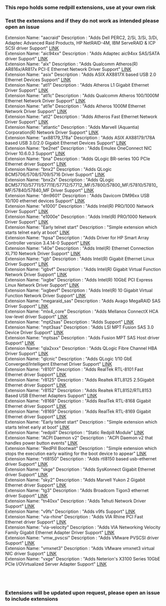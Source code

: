 <h3 align=”center”>This repo holds some redpill extensions, use at your own risk</h3>
<h3 align=”center”>Test the extensions and if they do not work as intended please open an issue</h3>
Extension Name: "aacraid" Description : "Adds Dell PERC2, 2/Si, 3/Si, 3/Di, Adaptec Advanced Raid Products, HP NetRAID-4M, IBM ServeRAID & ICP SCSI driver Support"
<a href="https://raw.githubusercontent.com/pocopico/rp-ext/master/aacraid/rpext-index.json">LINK</a><br>
Extension Name: "aic94xx" Description : "Adds Adaptec aic94xx SAS/SATA driver Support"
<a href="https://raw.githubusercontent.com/pocopico/rp-ext/master/aic94xx/rpext-index.json">LINK</a><br>
Extension Name: "alx" Description : "Adds Qualcomm Atheros(R) AR816x/AR817x PCI-E Ethernet Network Driver Support"
<a href="https://raw.githubusercontent.com/pocopico/rp-ext/master/alx/rpext-index.json">LINK</a><br>
Extension Name: "asix" Description : "Adds ASIX AX8817X based USB 2.0 Ethernet Devices Support"
<a href="https://raw.githubusercontent.com/pocopico/rp-ext/master/asix/rpext-index.json">LINK</a><br>
Extension Name: "atl1" Description : "Adds Atheros L1 Gigabit Ethernet Driver Support"
<a href="https://raw.githubusercontent.com/pocopico/rp-ext/master/atl1/rpext-index.json">LINK</a><br>
Extension Name: "atl1c" Description : "Adds Qualcomm Atheros 100/1000M Ethernet Network Driver Support"
<a href="https://raw.githubusercontent.com/pocopico/rp-ext/master/atl1c/rpext-index.json">LINK</a><br>
Extension Name: "atl1e" Description : "Adds Atheros 1000M Ethernet Network Driver Support"
<a href="https://raw.githubusercontent.com/pocopico/rp-ext/master/atl1e/rpext-index.json">LINK</a><br>
Extension Name: "atl2" Description : "Adds Atheros Fast Ethernet Network Driver Support"
<a href="https://raw.githubusercontent.com/pocopico/rp-ext/master/atl2/rpext-index.json">LINK</a><br>
Extension Name: "atlantic" Description : "Adds Marvell (Aquantia) Corporation(R) Network Driver Support"
<a href="https://raw.githubusercontent.com/pocopico/rp-ext/master/atlantic/rpext-index.json">LINK</a><br>
Extension Name: "ax88179_178a" Description : "Adds ASIX AX88179/178A based USB 3.0/2.0 Gigabit Ethernet Devices Support"
<a href="https://raw.githubusercontent.com/pocopico/rp-ext/master/ax88179_178a/rpext-index.json">LINK</a><br>
Extension Name: "be2net" Description : "Adds Emulex OneConnect NIC Driver 10.6.0.3 Support"
<a href="https://raw.githubusercontent.com/pocopico/rp-ext/master/be2net/rpext-index.json">LINK</a><br>
Extension Name: "bna" Description : "Adds QLogic BR-series 10G PCIe Ethernet driver Support"
<a href="https://raw.githubusercontent.com/pocopico/rp-ext/master/bna/rpext-index.json">LINK</a><br>
Extension Name: "bnx2" Description : "Adds QLogic BCM5706/5708/5709/5716 Driver Support"
<a href="https://raw.githubusercontent.com/pocopico/rp-ext/master/bnx2/rpext-index.json">LINK</a><br>
Extension Name: "bnx2x" Description : "Adds QLogic BCM57710/57711/57711E/57712/57712_MF/57800/57800_MF/57810/57810_MF/57840/57840_MF Driver Support"
<a href="https://raw.githubusercontent.com/pocopico/rp-ext/master/bnx2x/rpext-index.json">LINK</a><br>
Extension Name: "dm9601" Description : "Adds Davicom DM96xx USB 10/100 ethernet devices Support"
<a href="https://raw.githubusercontent.com/pocopico/rp-ext/master/dm9601/rpext-index.json">LINK</a><br>
Extension Name: "e1000" Description : "Adds Intel(R) PRO/1000 Network Driver Support"
<a href="https://raw.githubusercontent.com/pocopico/rp-ext/master/e1000/rpext-index.json">LINK</a><br>
Extension Name: "e1000e" Description : "Adds Intel(R) PRO/1000 Network Driver Support"
<a href="https://raw.githubusercontent.com/pocopico/rp-ext/master/e1000e/rpext-index.json">LINK</a><br>
Extension Name: "Early telnet start" Description : "Simple extension which starts telnet early at boot"
<a href="https://github.com/pocopico/rp-ext/raw/main/early-telnet/rpext-index.json">LINK</a><br>
Extension Name: "hpsa" Description : "Adds Driver for HP Smart Array Controller version 3.4.14-0 Support"
<a href="https://raw.githubusercontent.com/pocopico/rp-ext/master/hpsa/rpext-index.json">LINK</a><br>
Extension Name: "i40e" Description : "Adds Intel(R) Ethernet Connection XL710 Network Driver Support"
<a href="https://raw.githubusercontent.com/pocopico/rp-ext/master/i40e/rpext-index.json">LINK</a><br>
Extension Name: "igb" Description : "Adds Intel(R) Gigabit Ethernet Linux Driver Support"
<a href="https://raw.githubusercontent.com/pocopico/rp-ext/master/igb/rpext-index.json">LINK</a><br>
Extension Name: "igbvf" Description : "Adds Intel(R) Gigabit Virtual Function Network Driver Support"
<a href="https://raw.githubusercontent.com/pocopico/rp-ext/master/igbvf/rpext-index.json">LINK</a><br>
Extension Name: "ixgbe" Description : "Adds Intel(R) 10GbE PCI Express Linux Network Driver Support"
<a href="https://raw.githubusercontent.com/pocopico/rp-ext/master/ixgbe/rpext-index.json">LINK</a><br>
Extension Name: "ixgbevf" Description : "Adds Intel(R) 10 Gigabit Virtual Function Network Driver Support"
<a href="https://raw.githubusercontent.com/pocopico/rp-ext/master/ixgbevf/rpext-index.json">LINK</a><br>
Extension Name: "megaraid_sas" Description : "Adds Avago MegaRAID SAS Driver Support"
<a href="https://raw.githubusercontent.com/pocopico/rp-ext/master/megaraid_sas/rpext-index.json">LINK</a><br>
Extension Name: "mlx4_core" Description : "Adds Mellanox ConnectX HCA low-level driver Support"
<a href="https://raw.githubusercontent.com/pocopico/rp-ext/master/mlx4_core/rpext-index.json">LINK</a><br>
Extension Name: "mpt2sas" Description : "Adds  Support"
<a href="https://raw.githubusercontent.com/pocopico/rp-ext/master/mpt2sas/rpext-index.json">LINK</a><br>
Extension Name: "mpt3sas" Description : "Adds LSI MPT Fusion SAS 3.0 Device Driver Support"
<a href="https://raw.githubusercontent.com/pocopico/rp-ext/master/mpt3sas/rpext-index.json">LINK</a><br>
Extension Name: "mptsas" Description : "Adds Fusion MPT SAS Host driver Support"
<a href="https://raw.githubusercontent.com/pocopico/rp-ext/master/mptsas/rpext-index.json">LINK</a><br>
Extension Name: "qla2xxx" Description : "Adds QLogic Fibre Channel HBA Driver Support"
<a href="https://raw.githubusercontent.com/pocopico/rp-ext/master/qla2xxx/rpext-index.json">LINK</a><br>
Extension Name: "qlcnic" Description : "Adds QLogic 1/10 GbE Converged/Intelligent Ethernet Driver Support"
<a href="https://raw.githubusercontent.com/pocopico/rp-ext/master/qlcnic/rpext-index.json">LINK</a><br>
Extension Name: "r8101" Description : "Adds RealTek RTL-8101 Fast Ethernet driver Support"
<a href="https://raw.githubusercontent.com/pocopico/rp-ext/master/r8101/rpext-index.json">LINK</a><br>
Extension Name: "r8125" Description : "Adds Realtek RTL8125 2.5Gigabit Ethernet driver Support"
<a href="https://raw.githubusercontent.com/pocopico/rp-ext/master/r8125/rpext-index.json">LINK</a><br>
Extension Name: "r8152" Description : "Adds Realtek RTL8152/RTL8153 Based USB Ethernet Adapters Support"
<a href="https://raw.githubusercontent.com/pocopico/rp-ext/master/r8152/rpext-index.json">LINK</a><br>
Extension Name: "r8168" Description : "Adds RealTek RTL-8168 Gigabit Ethernet driver Support"
<a href="https://raw.githubusercontent.com/pocopico/rp-ext/master/r8168/rpext-index.json">LINK</a><br>
Extension Name: "r8169" Description : "Adds RealTek RTL-8169 Gigabit Ethernet driver Support"
<a href="https://raw.githubusercontent.com/pocopico/rp-ext/master/r8169/rpext-index.json">LINK</a><br>
Extension Name: "Early telnet start" Description : "Simple extension which starts telnet early at boot"
<a href="https://github.com/pocopico/rp-ext/raw/main/raspbi-pill/rpext-index.json">LINK</a><br>
Extension Name: "redpill" Description : "Static Redpill Module"
<a href="https://raw.githubusercontent.com/pocopico/rp-ext/master/redpill/rpext-index.json">LINK</a><br>
Extension Name: "ACPI Daemon v2" Description : "ACPI Daemon v2 that handles power button events"
<a href="https://github.com/jumkey/redpill-load/raw/develop/redpill-acpid/rpext-index.json">LINK</a><br>
Extension Name: "RedPill Bootwait" Description : "Simple extension which stops the execution early waiting for the boot device to appear"
<a href="https://github.com/pocopico/rp-ext/raw/main/redpill-boot-wait/rpext-index.json">LINK</a><br>
Extension Name: "rtl8150" Description : "Adds rtl8150 based usb-ethernet driver Support"
<a href="https://raw.githubusercontent.com/pocopico/rp-ext/master/rtl8150/rpext-index.json">LINK</a><br>
Extension Name: "skge" Description : "Adds SysKonnect Gigabit Ethernet driver Support"
<a href="https://raw.githubusercontent.com/pocopico/rp-ext/master/skge/rpext-index.json">LINK</a><br>
Extension Name: "sky2" Description : "Adds Marvell Yukon 2 Gigabit Ethernet driver Support"
<a href="https://raw.githubusercontent.com/pocopico/rp-ext/master/sky2/rpext-index.json">LINK</a><br>
Extension Name: "tg3" Description : "Adds Broadcom Tigon3 ethernet driver Support"
<a href="https://raw.githubusercontent.com/pocopico/rp-ext/master/tg3/rpext-index.json">LINK</a><br>
Extension Name: "tn40xx" Description : "Adds Tehuti Network Driver Support"
<a href="https://raw.githubusercontent.com/pocopico/rp-ext/master/tn40xx/rpext-index.json">LINK</a><br>
Extension Name: "v9fs" Description : "Adds v9fs Support"
<a href="https://raw.githubusercontent.com/pocopico/rp-ext/master/v9fs/rpext-index.json">LINK</a><br>
Extension Name: "via-rhine" Description : "Adds VIA Rhine PCI Fast Ethernet driver Support"
<a href="https://raw.githubusercontent.com/pocopico/rp-ext/master/via-rhine/rpext-index.json">LINK</a><br>
Extension Name: "via-velocity" Description : "Adds VIA Networking Velocity Family Gigabit Ethernet Adapter Driver Support"
<a href="https://raw.githubusercontent.com/pocopico/rp-ext/master/via-velocity/rpext-index.json">LINK</a><br>
Extension Name: "vmw_pvscsi" Description : "Adds VMware PVSCSI driver Support"
<a href="https://raw.githubusercontent.com/pocopico/rp-ext/master/vmw_pvscsi/rpext-index.json">LINK</a><br>
Extension Name: "vmxnet3" Description : "Adds VMware vmxnet3 virtual NIC driver Support"
<a href="https://raw.githubusercontent.com/pocopico/rp-ext/master/vmxnet3/rpext-index.json">LINK</a><br>
Extension Name: "vxge" Description : "Adds Neterion's X3100 Series 10GbE PCIe I/OVirtualized Server Adapter Support"
<a href="https://raw.githubusercontent.com/pocopico/rp-ext/master/vxge/rpext-index.json">LINK</a><br>
<br><br><br>
<h3>Extensions will be updated upon request, please open an issue to include extensions</h3>
